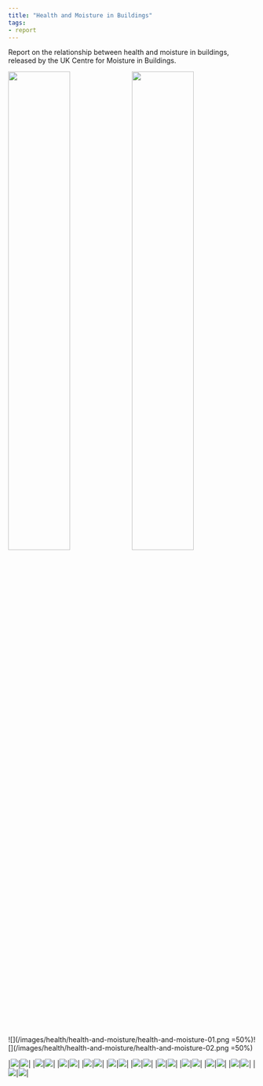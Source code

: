 ```yaml
---
title: "Health and Moisture in Buildings"
tags: 
- report
---
```


Report on the relationship between health and moisture in buildings, released by the UK Centre for Moisture in Buildings. 

<img src="/images/health/health-and-moisture/health-and-moisture-01.png" width="50%"/><img src="/images/health/health-and-moisture/health-and-moisture-02.png" width="50%"/>

![](/images/health/health-and-moisture/health-and-moisture-01.png =50%)![](/images/health/health-and-moisture/health-and-moisture-02.png =50%)


|![](/images/health/health-and-moisture/health-and-moisture-03.png)|![](/images/health/health-and-moisture/health-and-moisture-04.png)|
|![](/images/health/health-and-moisture/health-and-moisture-05.png)|![](/images/health/health-and-moisture/health-and-moisture-06.png)|
|![](/images/health/health-and-moisture/health-and-moisture-07.png)|![](/images/health/health-and-moisture/health-and-moisture-08.png)|
|![](/images/health/health-and-moisture/health-and-moisture-09.png)|![](/images/health/health-and-moisture/health-and-moisture-10.png)|
|![](/images/health/health-and-moisture/health-and-moisture-11.png)|![](/images/health/health-and-moisture/health-and-moisture-12.png)|
|![](/images/health/health-and-moisture/health-and-moisture-13.png)|![](/images/health/health-and-moisture/health-and-moisture-14.png)|
|![](/images/health/health-and-moisture/health-and-moisture-15.png)|![](/images/health/health-and-moisture/health-and-moisture-16.png)|
|![](/images/health/health-and-moisture/health-and-moisture-17.png)|![](/images/health/health-and-moisture/health-and-moisture-18.png)|
|![](/images/health/health-and-moisture/health-and-moisture-19.png)|![](/images/health/health-and-moisture/health-and-moisture-20.png)|
|![](/images/health/health-and-moisture/health-and-moisture-21.png)|![](/images/health/health-and-moisture/health-and-moisture-22.png)|
|![](/images/health/health-and-moisture/health-and-moisture-23.png)|![](/images/health/health-and-moisture/health-and-moisture-24.png)|
</div>
